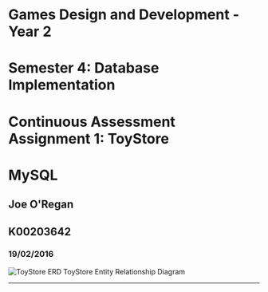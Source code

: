 # Games Design and Development - Year 2
# Semester 4: Database Implementation
# Continuous Assessment Assignment 1: ToyStore 
# MySQL
## Joe O'Regan
## K00203642

### 19/02/2016


![ToyStore ERD](https://raw.githubusercontent.com/joeaoregan/Yr2-DB_Implementation_CA1/master/Screenshots/ToyStoreERD.jpg "TicTacToe")
ToyStore Entity Relationship Diagram

---